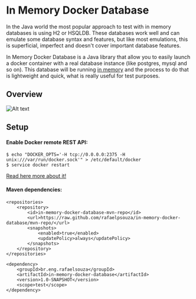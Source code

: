 # In Memory Docker Database


In the Java world the most popular approach to test with in memory databases is using H2 or HSQLDB. These databases work well and can emulate some database syntax and features, but like most emulations, this is superficial, imperfect and doesn't cover important database features.

In Memory Docker Database is a Java library that allow you to easily launch a docker container with a real database instance (like postgres, mysql and so on). This database will be running [in memory][1] and the process to do that is lightweight and quick, what is really useful for test purposes.


## Overview

![Alt text](https://cacoo.com/diagrams/KJIYGq2xh7iCL33h-D6350.png?t=5)


## Setup

#### Enable Docker remote REST API:
```
$ echo "DOCKER_OPTS='-H tcp://0.0.0.0:2375 -H unix:///var/run/docker.sock'" > /etc/default/docker
$ service docker restart
```
[Read here more about it!][2]


#### Maven dependencies:

```
<repositories>
	<repository>
    	<id>in-memory-docker-database-mvn-repo</id>
        <url>https://raw.github.com/rafaelpsouza/in-memory-docker-database/mvn-repo/</url>
        <snapshots>
        	<enabled>true</enabled>
          	<updatePolicy>always</updatePolicy>
        </snapshots>
    </repository>
</repositories>
```


```
<dependency>
    <groupId>br.eng.rafaelsouza</groupId>
    <artifactId>in-memory-docker-database</artifactId>
    <version>1.0-SNAPSHOT</version>
	<scope>test</scope>
</dependency>
```

[1]: http://www.martinfowler.com/bliki/InMemoryTestDatabase.html
[2]: http://infoslack.com/devops/exploring-docker-remote-api/

    
